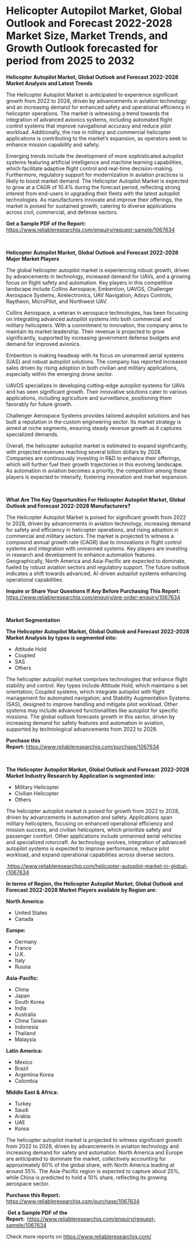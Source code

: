 <p><h1>Helicopter Autopilot Market, Global Outlook and Forecast 2022-2028 Market Size, Market Trends, and Growth Outlook forecasted for period from 2025 to 2032</h1></p><p><strong>Helicopter Autopilot Market, Global Outlook and Forecast 2022-2028 Market Analysis and Latest Trends</strong></p>
<p><p>The Helicopter Autopilot Market is anticipated to experience significant growth from 2022 to 2028, driven by advancements in aviation technology and an increasing demand for enhanced safety and operational efficiency in helicopter operations. The market is witnessing a trend towards the integration of advanced avionics systems, including automated flight control systems that improve navigational accuracy and reduce pilot workload. Additionally, the rise in military and commercial helicopter applications is contributing to the market’s expansion, as operators seek to enhance mission capability and safety.</p><p>Emerging trends include the development of more sophisticated autopilot systems featuring artificial intelligence and machine learning capabilities, which facilitate adaptive flight control and real-time decision-making. Furthermore, regulatory support for modernization in aviation practices is likely to boost market demand. The Helicopter Autopilot Market is expected to grow at a CAGR of 10.4% during the forecast period, reflecting strong interest from end-users in upgrading their fleets with the latest autopilot technologies. As manufacturers innovate and improve their offerings, the market is poised for sustained growth, catering to diverse applications across civil, commercial, and defense sectors.</p></p>
<p><strong>Get a Sample PDF of the Report:&nbsp;</strong> <a href="https://www.reliableresearchiq.com/enquiry/request-sample/1067634?utm_campaign=3053&utm_medium=2&utm_source=Github&utm_content=ia&utm_term=21032025&utm_id=helicopter-autopilot-market-global-outlook-and-forecast-2022-2028">https://www.reliableresearchiq.com/enquiry/request-sample/1067634</a></p>
<p>&nbsp;</p>
<p><strong>Helicopter Autopilot Market, Global Outlook and Forecast 2022-2028 Major Market Players</strong></p>
<p><p>The global helicopter autopilot market is experiencing robust growth, driven by advancements in technology, increased demand for UAVs, and a growing focus on flight safety and automation. Key players in this competitive landscape include Collins Aerospace, Embention, UAVOS, Challenger Aerospace Systems, Airelectronics, UAV Navigation, Adsys Controls, Raytheon, MicroPilot, and Northwest UAV.</p><p>Collins Aerospace, a veteran in aerospace technologies, has been focusing on integrating advanced autopilot systems into both commercial and military helicopters. With a commitment to innovation, the company aims to maintain its market leadership. Their revenue is projected to grow significantly, supported by increasing government defense budgets and demand for improved avionics.</p><p>Embention is making headway with its focus on unmanned aerial systems (UAS) and robust autopilot solutions. The company has reported increased sales driven by rising adoption in both civilian and military applications, especially within the emerging drone sector.</p><p>UAVOS specializes in developing cutting-edge autopilot systems for UAVs and has seen significant growth. Their innovative solutions cater to various applications, including agriculture and surveillance, positioning them favorably for future growth.</p><p>Challenger Aerospace Systems provides tailored autopilot solutions and has built a reputation in the custom engineering sector. Its market strategy is aimed at niche segments, ensuring steady revenue growth as it captures specialized demands.</p><p>Overall, the helicopter autopilot market is estimated to expand significantly, with projected revenues reaching several billion dollars by 2028. Companies are continuously investing in R&D to enhance their offerings, which will further fuel their growth trajectories in this evolving landscape. As automation in aviation becomes a priority, the competition among these players is expected to intensify, fostering innovation and market expansion.</p></p>
<p>&nbsp;</p>
<p><strong>What Are The Key Opportunities For Helicopter Autopilot Market, Global Outlook and Forecast 2022-2028 Manufacturers?</strong></p>
<p><p>The Helicopter Autopilot Market is poised for significant growth from 2022 to 2028, driven by advancements in aviation technology, increasing demand for safety and efficiency in helicopter operations, and rising adoption in commercial and military sectors. The market is projected to witness a compound annual growth rate (CAGR) due to innovations in flight control systems and integration with unmanned systems. Key players are investing in research and development to enhance automation features. Geographically, North America and Asia-Pacific are expected to dominate, fueled by robust aviation sectors and regulatory support. The future outlook indicates a shift towards advanced, AI-driven autopilot systems enhancing operational capabilities.</p></p>
<p><strong>Inquire or Share Your Questions If Any Before Purchasing This Report:</strong> <a href="https://www.reliableresearchiq.com/enquiry/pre-order-enquiry/1067634?utm_campaign=3053&utm_medium=2&utm_source=Github&utm_content=ia&utm_term=21032025&utm_id=helicopter-autopilot-market-global-outlook-and-forecast-2022-2028">https://www.reliableresearchiq.com/enquiry/pre-order-enquiry/1067634</a></p>
<p>&nbsp;</p>
<p><strong>Market Segmentation</strong></p>
<p><strong>The Helicopter Autopilot Market, Global Outlook and Forecast 2022-2028 Market Analysis by types is segmented into:</strong></p>
<p><ul><li>Attitude Hold</li><li>Coupled</li><li>SAS</li><li>Others</li></ul></p>
<p><p>The helicopter autopilot market comprises technologies that enhance flight stability and control. Key types include Attitude Hold, which maintains a set orientation; Coupled systems, which integrate autopilot with flight management for automated navigation; and Stability Augmentation Systems (SAS), designed to improve handling and mitigate pilot workload. Other systems may include advanced functionalities like autopilot for specific missions. The global outlook forecasts growth in this sector, driven by increasing demand for safety features and automation in aviation, supported by technological advancements from 2022 to 2028.</p></p>
<p><strong>Purchase this Report:&nbsp;</strong><a href="https://www.reliableresearchiq.com/purchase/1067634?utm_campaign=3053&utm_medium=2&utm_source=Github&utm_content=ia&utm_term=21032025&utm_id=helicopter-autopilot-market-global-outlook-and-forecast-2022-2028">https://www.reliableresearchiq.com/purchase/1067634</a></p>
<p>&nbsp;</p>
<p><strong>The Helicopter Autopilot Market, Global Outlook and Forecast 2022-2028 Market Industry Research by Application is segmented into:</strong></p>
<p><ul><li>Military Helicopter</li><li>Civilian Helicopter</li><li>Others</li></ul></p>
<p><p>The helicopter autopilot market is poised for growth from 2022 to 2028, driven by advancements in automation and safety. Applications span military helicopters, focusing on enhanced operational efficiency and mission success, and civilian helicopters, which prioritize safety and passenger comfort. Other applications include unmanned aerial vehicles and specialized rotorcraft. As technology evolves, integration of advanced autopilot systems is expected to improve performance, reduce pilot workload, and expand operational capabilities across diverse sectors.</p></p>
<p><a href="https://www.reliableresearchiq.com/helicopter-autopilot-market-in-global-r1067634?utm_campaign=3053&utm_medium=2&utm_source=Github&utm_content=ia&utm_term=21032025&utm_id=helicopter-autopilot-market-global-outlook-and-forecast-2022-2028">&nbsp;https://www.reliableresearchiq.com/helicopter-autopilot-market-in-global-r1067634</a></p>
<p><strong>In terms of Region, the Helicopter Autopilot Market, Global Outlook and Forecast 2022-2028 Market Players available by Region are:</strong></p>
<p>
    <p> <strong> North America: </strong>
        <ul>
            <li>United States</li>
            <li>Canada</li>
        </ul>
        </p> 
    <p> <strong> Europe: </strong>
        <ul>
            <li>Germany</li>
            <li>France</li>
            <li>U.K.</li>
            <li>Italy</li>
            <li>Russia</li>
        </ul>
        </p> 
    <p> <strong> Asia-Pacific: </strong>
        <ul>
            <li>China</li>
            <li>Japan</li>
            <li>South Korea</li>
            <li>India</li>
            <li>Australia</li>
            <li>China Taiwan</li>
            <li>Indonesia</li>
            <li>Thailand</li>
            <li>Malaysia</li>
        </ul>
        </p> 
    <p> <strong> Latin America: </strong>
        <ul>
            <li>Mexico</li>
            <li>Brazil</li>
            <li>Argentina Korea</li>
            <li>Colombia</li>
        </ul>
        </p> 
    <p> <strong> Middle East & Africa: </strong>
        <ul>
            <li>Turkey</li>
            <li>Saudi</li>
            <li>Arabia</li>
            <li>UAE</li>
            <li>Korea</li>
        </ul>
    </p>
    </p>
<p><p>The helicopter autopilot market is projected to witness significant growth from 2022 to 2028, driven by advancements in aviation technology and increasing demand for safety and automation. North America and Europe are anticipated to dominate the market, collectively accounting for approximately 60% of the global share, with North America leading at around 35%. The Asia-Pacific region is expected to capture about 25%, while China is predicted to hold a 10% share, reflecting its growing aerospace sector.</p></p>
<p><strong>Purchase this Report: </strong><a href="https://www.reliableresearchiq.com/purchase/1067634?utm_campaign=3053&utm_medium=2&utm_source=Github&utm_content=ia&utm_term=21032025&utm_id=helicopter-autopilot-market-global-outlook-and-forecast-2022-2028">https://www.reliableresearchiq.com/purchase/1067634</a></p>
<p>&nbsp;<strong>Get a Sample PDF of the Report:&nbsp;&nbsp;</strong><a href="https://www.reliableresearchiq.com/enquiry/request-sample/1067634?utm_campaign=3053&utm_medium=2&utm_source=Github&utm_content=ia&utm_term=21032025&utm_id=helicopter-autopilot-market-global-outlook-and-forecast-2022-2028">https://www.reliableresearchiq.com/enquiry/request-sample/1067634</a></p>
<p><strong></strong></p>
<p>Check more reports on <a href="https://www.reliableresearchiq.com/?utm_campaign=3053&utm_medium=2&utm_source=Github&utm_content=ia&utm_term=21032025&utm_id=helicopter-autopilot-market-global-outlook-and-forecast-2022-2028">https://www.reliableresearchiq.com/</a></p>